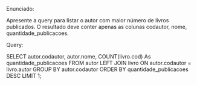 Enunciado:

Apresente a query para listar o autor com maior número de livros publicados. O resultado deve conter apenas as colunas codautor, nome, quantidade_publicacoes.

Query:

SELECT
autor.codautor, 
autor.nome,
COUNT(livro.cod) As quantidade_publicacoes
FROM
 autor
 LEFT JOIN
 livro ON autor.codautor = livro.autor
 GROUP BY 
 autor.codautor
 ORDER BY 
 quantidade_publicacoes DESC
 LIMIT 1;
